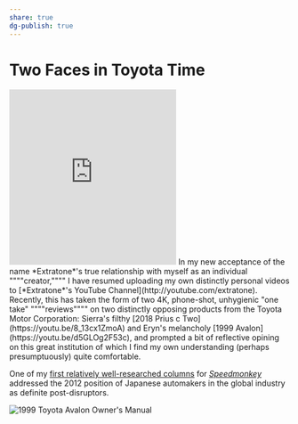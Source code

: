 ```yaml
---
share: true
dg-publish: true
---
```

# Two Faces in Toyota Time

<iframe width="auto" height="315" src="https://www.youtube.com/embed/8_13cx1ZmoA?controls=0" frameborder="0" allow="accelerometer; autoplay; encrypted-media; gyroscope; picture-in-picture" allowfullscreen></iframe>
In my new acceptance of the name *Extratone*'s true relationship with myself as an individual """"creator,"""" I have resumed uploading my own distinctly personal videos to [*Extratone*'s YouTube Channel](http://youtube.com/extratone). Recently, this has taken the form of two 4K, phone-shot, unhygienic "one take" """"reviews"""" on two distinctly opposing products from the Toyota Motor Corporation: Sierra's filthy [2018 Prius c Two](https://youtu.be/8_13cx1ZmoA) and Eryn's melancholy [1999 Avalon](https://youtu.be/d5GLOg2F53c), and prompted a bit of reflective opining on this great institution of which I find my own understanding (perhaps presumptuously) quite comfortable.

One of my [first relatively well-researched columns](https://extratone.com/honda-hyundai-evolution-trend-industry-quality) for *[Speedmonkey](http://speedmonkey.co.uk)* addressed the 2012 position of Japanese automakers in the global industry as definite post-disruptors.

![1999 Toyota Avalon Owner's Manual](https://i.snap.as/8mXVP8C.jpg)